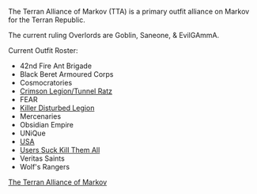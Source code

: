 The Terran Alliance of Markov (TTA) is a primary outfit alliance on
Markov for the Terran Republic.

The current ruling Overlords are Goblin, Saneone, & EvilGAmmA.

Current Outfit Roster:

- 42nd Fire Ant Brigade
- Black Beret Armoured Corps
- Cosmocratories
- [Crimson Legion/Tunnel Ratz](Crimson_Legion.md/Tunnel_Ratz "wikilink")
- FEAR
- [Killer Disturbed Legion](Killer_Disturbed_Legion.md "wikilink")
- Mercenaries
- Obsidian Empire
- UNiQue
- [USA](USA.md "wikilink")
- [Users Suck Kill Them All](Users_Suck_Kill_Them_All.md "wikilink")
- Veritas Saints
- Wolf's Rangers

[The Terran Alliance of Markov](http://www.theterranalliance.com)
